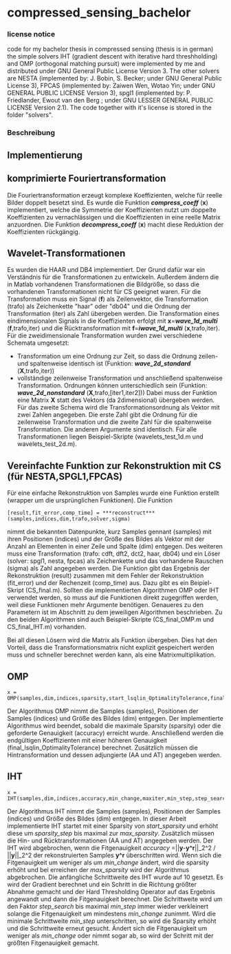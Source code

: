 # compressed_sensing_bachelor

### license notice

code for my bachelor thesis in compressed sensing (thesis is in german) 
the simple solvers IHT (gradient descent with iterative hard threshholding) and OMP (orthogonal matching pursuit) were implemented by me and distributed under GNU General Public License Version 3. 
The other solvers are NESTA (implemented by: J. Bobin, S. Becker; under GNU General Public License 3), FPCAS (implemented by: Zaiwen Wen, Wotao Yin; under GNU GENERAL PUBLIC LICENSE Version 3), spgl1 (implemented by: P. Friedlander, Ewout van den Berg ; under GNU LESSER GENERAL PUBLIC LICENSE Version 2.1). 
The code together with it's license is stored in the folder "solvers".

### Beschreibung

## Implementierung

## komprimierte Fouriertransformation
Die Fouriertransformation erzeugt komplexe Koeffizienten, welche für reelle Bilder doppelt besetzt sind. Es wurde die Funktion ***compress_coeff*** (**x**) implementiert, welche die Symmetrie der Koeffizienten nutzt um doppelte Koeffizienten zu vernachlässigen und die Koeffizienten in eine reelle Matrix anzuordnen. Die Funktion ***decompress_coeff*** (**x**) macht diese Reduktion der Koeffizienten rückgängig.

## Wavelet-Transformationen

Es wurden die HAAR und DB4 implementiert. Der Grund dafür war ein Verständnis für die Transformationen zu entwickeln. Außerdem ändern die in Matlab vorhandenen Transformationen die Bildgröße, so dass die vorhandenen Transformationen nicht für CS geeignet waren. Für die Transformation muss ein Signal (**f**) als Zeilenvektor, die Transformation (trafo) als Zeichenkette "haar" oder "db04" und die Ordnung der Transformation (iter) als Zahl übergeben werden. Die Transformation eines eindimensionalen Signals in die Koeffizienten erfolgt mit **x**=***wave_1d_multi*** (**f**,trafo,iter) und die Rücktransformation mit **f**=***iwave_1d_multi*** (**x**,trafo,iter). Für die zweidimensionale Transformation wurden zwei verschiedene Schemata umgesetzt:
- Transformation um eine Ordnung zur Zeit, so dass die Ordnung zeilen- und spaltenweise identisch ist (Funktion: ***wave_2d_standard*** (**X**,trafo,iter))
- vollständige zeilenweise Transformation und anschließend spaltenweise Transformation. Ordnungen können unterschiedlich sein (Funktion: ***wave_2d_nonstandard*** (**X**,trafo,[iter1,iter2]))
Dabei muss der Funktion eine Matrix **X** statt des Vektors (da 2dimensional) übergeben werden.
Für das zweite Schema wird die Transformationsordnung als Vektor mit zwei Zahlen angegeben. Die erste Zahl gibt die Ordnung für die zeilenweise Transformation und die zweite Zahl für die spaltenweise Transformation. Die anderen Argumente sind identisch.
Für alle Transformationen liegen Beispiel-Skripte (wavelets_test_1d.m und wavelets_test_2d.m).

## Vereinfachte Funktion zur Rekonstruktion mit CS (für NESTA,SPGL1,FPCAS)

Für eine einfache Rekonstruktion von Samples wurde eine Funktion erstellt (wrapper um die ursprünglichen Funktionen). Die Funktion

```
[result,fit_error,comp_time] = ***reconstruct***(samples,indices,dim,trafo,solver,sigma)
```


nimmt die bekannten Datenpunkte, kurz Samples gennant (samples) mit ihren Positionen (indices) und der Größe des Bildes als Vektor mit der Anzahl an Elementen in einer Zeile und Spalte (dim) entgegen. Des weiteren muss eine Transformation (trafo: cdft, dft2, dct2, haar, db04) und ein Löser (solver: spgl1, nesta, fpcas) als Zeichenkette und das vorhandene Rauschen (sigma) als Zahl angegeben werden. Die Funktion gibt das Ergebnis der Rekonstruktion (result) zusammen mit dem Fehler der Rekonstruktion (fit_error) und der Rechenzeit (comp_time) aus. Dazu gibt es ein Beipiel-Skript (CS_final.m). Sollten die implementierten Algorithmen OMP oder IHT verwendet werden, so muss auf die Funktionen direkt zugegriffen werden, weil diese Funktionen mehr Argumente benötigen. Genaueres zu den Parametern ist im Abschnitt zu dem jeweiligen Algorithmen beschrieben. Zu den beiden Algorithmen sind auch Beispiel-Skripte (CS_final_OMP.m und CS_final_IHT.m) vorhanden.

Bei all diesen Lösern wird die Matrix als Funktion übergeben. Dies hat den Vorteil, dass die Transformationsmatrix nicht explizit gespeichert werden muss und schneller berechnet werden kann, als eine Matrixmultiplikation.


## OMP

```
x = OMP(samples,dim,indices,sparsity,start_lsqlin_OptimalityTolerance,final_lsqlin_OptimalityTolerance,accuracy,AA,AT)
```
Der Algorithmus OMP nimmt die Samples (samples), Positionen der Samples (indices) und Größe des Bildes (dim) entgegen. Der implementierte Algorithmus wird beendet, sobald die maximale Sparsity (sparsity) oder die geforderte Genauigkeit (accuracy) erreicht wurde. Anschließend werden die endgültigen Koeffizienten mit einer höheren Genauigkeit (final_lsqlin_OptimalityTolerance) berechnet. Zusätzlich müssen die Hintransformation und dessen adjungierte (AA und AT) angegeben werden.

## IHT

```
x = IHT(samples,dim,indices,accuracy,min_change,maxiter,min_step,step_search,start_sparsity,max_sparsity,sparsity_step,AA,AT)
```
Der Algorithmus IHT nimmt die Samples (samples), Positionen der Samples (indices) und Größe des Bildes (dim) entgegen.
In dieser Arbeit implementierte IHT startet mit einer Sparsity von *start_sparsity* und erhöht diese um *sparsity_step* bis maximal zur *max_sparsity*. Zusätzlich müssen die Hin- und Rücktransformationen (AA und AT) angegeben werden.
Der IHT wird abgebrochen, wenn die Fitgenauigkeit *accuracy* =||**y**-**y^r**||_2^2 / ||**y**||_2^2 der rekonstruierten Samples **y^r** überschritten wird. Wenn sich die Fitgenauigkeit um weniger als um *min_change* ändert, wird die sparsity erhöht und bei erreichen der *max_sparsity* wird der Algorithmus abgebrochen.
Die anfängliche Schrittweite des IHT wurde auf 10 gesetzt. Es wird der Gradient berechnet und ein Schritt in die Richtung größter Abnahme gemacht und der Hard Thresholding Operator auf das Ergebnis angewandt und dann die Fitgenauigkeit berechnet. Die Schrittweite wird um den Faktor *step_search* bis maximal *min_step* immer wieder verkleinert solange die Fitgenauigkeit um mindestens *min_change* zunimmt. Wird die minimale Schrittweite *min_step* unterschritten, so wird die Sparsity erhöht und die Schrittweite erneut gesucht. Ändert sich die Fitgenauigkeit um weniger als *min_change* oder nimmt sogar ab, so wird der Schritt mit der größten Fitgenauigkeit gemacht.
